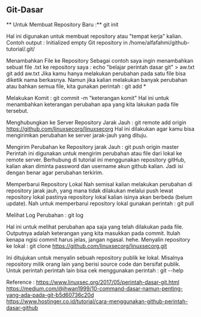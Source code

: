 ## Git-Dasar

** Untuk Membuat Repository Baru :**
git init

Hal ini digunakan untuk membuat repository atau "tempat kerja" kalian.
Contoh output :
Initialized empty Git repository in /home/alfafahmi/github-tutorial/.git/

Menambahkan File ke Repository
Sebagai contoh saya ingin menambahkan sebuat file .txt ke repository saya :
echo "belajar perintah dasar git" > aw.txt
git add aw.txt
Jika kamu hanya melakukan perubahan pada satu file bisa diketik nama berkasnya.
Namun jika kalian melakukan banyak perubahan atau bahkan semua file, kita gunakan perintah :
git add *

Melakukan Komit :
git commit -m "keterangan komit"
Hal ini untuk menambahkan keterangan perubahan apa yang kita lakukan pada file tersebut.

Menghubungkan ke Server Repository Jarak Jauh :
git remote add origin https://github.com/linuxsecorg/linuxsecorg
Hal ini dilakukan agar kamu bisa mengirimkan perubahan ke server jarak-jauh yang dituju.

Mengirim Perubahan ke Repository jarak Jauh :
git push origin master
Perintah ini digunakan untuk mengirim perubahan atau file dari lokal ke remote server. Berhubung di tutorial ini menggunakan repository gitHub, kalian akan diminta password dan username akun github kalian. Jadi isi dengan benar agar perubahan terkirim.

Memperbarui Repository Lokal
Nah semisal kalian melakukan perubahan di repository jarak jauh, yang mana tidak dilakukan melalui push lewat repository lokal pastinya repository lokal kalian isinya akan berbeda (belum update). Nah untuk memperbarui repository lokal gunakan perintah :
git pull

Melihat Log Perubahan :
git log

Hal ini untuk melihat perubahan apa saja yang telah dilakukan pada file. Outputnya adalah keterangan yang kita masukkan pada commit. Itulah kenapa ngisi commit harus jelas, jangan ngasal. hehe.
Menyalin repository ke lokal :
git clone  https://github.com/linuxsecorg/linuxsecorg.git

Ini ditujukan untuk menyalin sebuah repository publik ke lokal. Misalnya repository milik orang lain yang berisi source code dan bersifat publik.
Untuk perintah perintah lain bisa cek menggunakan perintah :
git --help

Reference :
https://www.linuxsec.org/2017/05/perintah-dasar-git.html
https://medium.com/@ihwan1999/10-command-dasar-namun-penting-yang-ada-pada-git-b5d60736c20d
https://www.hostinger.co.id/tutorial/cara-menggunakan-github-perintah-dasar-github

